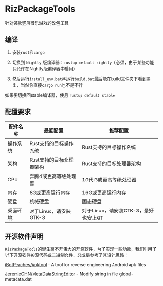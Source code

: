# RizPackageTools
针对某款竖屏音乐游戏的改包工具

## 编译
1. 安装`rust`和`cargo`

2. 切换到 `Nightly` 版编译器：`rustup default nightly`（必须，由于某些功能只允许在Nightly版编译器中启用）

3. 然后运行`install_env.bat`再运行`build.bat`最后能在build文件夹下看到输出，当然你直接`cargo run`也不是不行

如果要切换回stable编译器，使用 `rustup default stable`

## 配置要求
|  配件名称   | 最低配置  | 推荐配置 |
|  ----  | ----  | ---- |
| 操作系统  | Rust支持的目标操作系统 | Rust支持的目标操作系统|
| 架构  | Rust支持的目标处理器架构 | Rust支持的目标处理器架构|
| CPU | 奔腾4或更高等级处理器 | 10代i3或更高等级处理器|
| 内存 | 8G或更高运行内存 | 16G或更高运行内存 |
| 硬盘 | 机械硬盘 | 固态硬盘 |
| 桌面环境 | 对于Linux，请安装GTK-3 | 对于Linux，请安装GTK-3，最好也安上QT |

## 开源软件声明
`RizPackageTools`的诞生离不开伟大的开源软件，为了实现一些功能，我们引用了以下开源软件的源代码或二进制文件，又或是参考了其设计思路：

[iBotPeaches/Apktool](https://github.com/iBotPeaches/Apktool) - A tool for reverse engineering Android apk files 

[JeremieCHN/MetaDataStringEditor](https://github.com/JeremieCHN/MetaDataStringEditor) - Modify string in file global-metadata.dat 